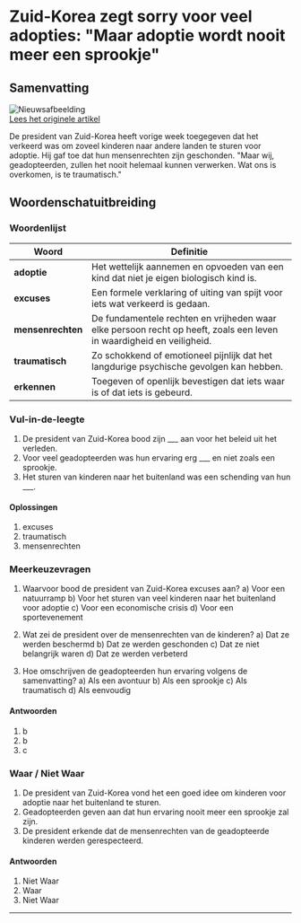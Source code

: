 # Zuid-Korea zegt sorry voor veel adopties: "Maar adoptie wordt nooit meer een sprookje"

## Samenvatting

![Nieuwsafbeelding](https://prod-img.standaard.be/public/nieuws/jf2j5q-yung-fierens./alternates/BASE_SIXTEEN_NINE/Yung%20Fierens.)   
[Lees het originele artikel](https://www.standaard.be/binnenland/zuid-korea-biedt-excuses-aan-voor-vele-adopties-maar-een-sprookje-wordt-adoptie-toch-nooit-meer/95225859.html)

De president van Zuid-Korea heeft vorige week toegegeven dat het verkeerd was om zoveel kinderen naar andere landen te sturen voor adoptie. Hij gaf toe dat hun mensenrechten zijn geschonden. "Maar wij, geadopteerden, zullen het nooit helemaal kunnen verwerken. Wat ons is overkomen, is te traumatisch."

## Woordenschatuitbreiding

### Woordenlijst

| Woord | Definitie |
|-------|-----------|
| **adoptie** | Het wettelijk aannemen en opvoeden van een kind dat niet je eigen biologisch kind is. |
| **excuses** | Een formele verklaring of uiting van spijt voor iets wat verkeerd is gedaan. |
| **mensenrechten** | De fundamentele rechten en vrijheden waar elke persoon recht op heeft, zoals een leven in waardigheid en veiligheid. |
| **traumatisch** | Zo schokkend of emotioneel pijnlijk dat het langdurige psychische gevolgen kan hebben. |
| **erkennen** | Toegeven of openlijk bevestigen dat iets waar is of dat iets is gebeurd. |

### Vul-in-de-leegte
1. De president van Zuid-Korea bood zijn ___ aan voor het beleid uit het verleden.
2. Voor veel geadopteerden was hun ervaring erg ___ en niet zoals een sprookje.
3. Het sturen van kinderen naar het buitenland was een schending van hun ___.

#### Oplossingen
1. excuses
2. traumatisch
3. mensenrechten

### Meerkeuzevragen
1. Waarvoor bood de president van Zuid-Korea excuses aan?
   a) Voor een natuurramp
   b) Voor het sturen van veel kinderen naar het buitenland voor adoptie
   c) Voor een economische crisis
   d) Voor een sportevenement

2. Wat zei de president over de mensenrechten van de kinderen?
   a) Dat ze werden beschermd
   b) Dat ze werden geschonden
   c) Dat ze niet belangrijk waren
   d) Dat ze werden verbeterd

3. Hoe omschrijven de geadopteerden hun ervaring volgens de samenvatting?
   a) Als een avontuur
   b) Als een sprookje
   c) Als traumatisch
   d) Als eenvoudig

#### Antwoorden
1. b
2. b
3. c

### Waar / Niet Waar
1. De president van Zuid-Korea vond het een goed idee om kinderen voor adoptie naar het buitenland te sturen.
2. Geadopteerden geven aan dat hun ervaring nooit meer een sprookje zal zijn.
3. De president erkende dat de mensenrechten van de geadopteerde kinderen werden gerespecteerd.

#### Antwoorden
1. Niet Waar
2. Waar
3. Niet Waar
---